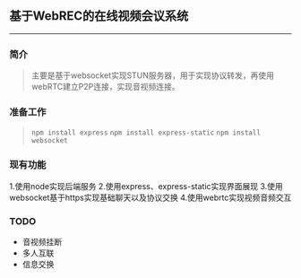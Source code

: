 ## 基于WebREC的在线视频会议系统
---
### 简介
> 主要是基于websocket实现STUN服务器，用于实现协议转发，再使用webRTC建立P2P连接，实现音视频连接。
### 准备工作
> `npm install express`
> `npm install express-static`
> `npm install websocket`

### 现有功能
1.使用node实现后端服务
2.使用express、express-static实现界面展现
3.使用websocket基于https实现基础聊天以及协议交换
4.使用webrtc实现视频音频交互

### TODO
* 音视频挂断
* 多人互联
* 信息交换
